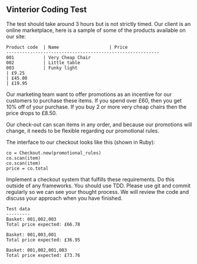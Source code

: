 ## Vinterior Coding Test

The test should take around 3 hours but is not strictly timed.
Our client is an online marketplace, here is a sample of some of the products available on our site:
```
Product code  | Name                   | Price
----------------------------------------------------------
001           | Very Cheap Chair
002           | Little table
003           | Funky light
| £9.25
| £45.00
| £19.95
```
Our marketing team want to offer promotions as an incentive for our customers to purchase these items.
If you spend over £60, then you get 10% off of your purchase. If you buy 2 or more very cheap chairs then the price drops to £8.50.

Our check-out can scan items in any order, and because our promotions will change, it needs to be flexible regarding our promotional rules.

The interface to our checkout looks like this (shown in Ruby):
```
co = Checkout​.new​(promotional_rules)
co​.scan​(item)
co​.scan​(item)
price = co​.total
```
Implement a checkout system that fulfills these requirements. Do this outside of any frameworks. You should use TDD.
Please use git and commit regularly so we can see your thought process. We will review the code and discuss your approach when you have finished.
```
Test data
---------
Basket: 001,002,003
Total price expected: £66.78

Basket: 001,003,001
Total price expected: £36.95

Basket: 001,002,001,003
Total price expected: £73.76
```
